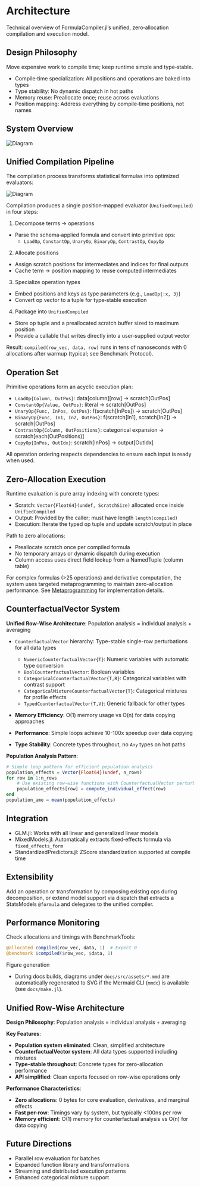 # Architecture

Technical overview of FormulaCompiler.jl’s unified, zero‑allocation compilation and execution model.

## Design Philosophy

Move expensive work to compile time; keep runtime simple and type‑stable.

- Compile‑time specialization: All positions and operations are baked into types
- Type stability: No dynamic dispatch in hot paths
- Memory reuse: Preallocate once; reuse across evaluations
- Position mapping: Address everything by compile‑time positions, not names

## System Overview

![Diagram](assets/src_architecture_diagram_6.svg)

## Unified Compilation Pipeline

The compilation process transforms statistical formulas into optimized evaluators:

![Diagram](assets/src_architecture_diagram_7.svg)

Compilation produces a single position‑mapped evaluator (`UnifiedCompiled`) in four steps:

1) Decompose terms → operations
- Parse the schema‑applied formula and convert into primitive ops:
  - `LoadOp`, `ConstantOp`, `UnaryOp`, `BinaryOp`, `ContrastOp`, `CopyOp`

2) Allocate positions
- Assign scratch positions for intermediates and indices for final outputs
- Cache term → position mapping to reuse computed intermediates

3) Specialize operation types
- Embed positions and keys as type parameters (e.g., `LoadOp{:x, 3}`)
- Convert op vector to a tuple for type‑stable execution

4) Package into `UnifiedCompiled`
- Store op tuple and a preallocated scratch buffer sized to maximum position
- Provide a callable that writes directly into a user‑supplied output vector

Result: `compiled(row_vec, data, row)` runs in tens of nanoseconds with 0 allocations after warmup (typical; see Benchmark Protocol).

## Operation Set

Primitive operations form an acyclic execution plan:

- `LoadOp{Column, OutPos}`: data[column][row] → scratch[OutPos]
- `ConstantOp{Value, OutPos}`: literal → scratch[OutPos]
- `UnaryOp{Func, InPos, OutPos}`: f(scratch[InPos]) → scratch[OutPos]
- `BinaryOp{Func, In1, In2, OutPos}`: f(scratch[In1], scratch[In2]) → scratch[OutPos]
- `ContrastOp{Column, OutPositions}`: categorical expansion → scratch[each(OutPositions)]
- `CopyOp{InPos, OutIdx}`: scratch[InPos] → output[OutIdx]

All operation ordering respects dependencies to ensure each input is ready when used.

## Zero‑Allocation Execution

Runtime evaluation is pure array indexing with concrete types:

- Scratch: `Vector{Float64}(undef, ScratchSize)` allocated once inside `UnifiedCompiled`
- Output: Provided by the caller; must have length `length(compiled)`
- Execution: Iterate the typed op tuple and update scratch/output in place

Path to zero allocations:
- Preallocate scratch once per compiled formula
- No temporary arrays or dynamic dispatch during execution
- Column access uses direct field lookup from a NamedTuple (column table)

For complex formulas (>25 operations) and derivative computation, the system uses targeted metaprogramming to maintain zero-allocation performance. See [Metaprogramming](metaprogramming.md) for implementation details.

## CounterfactualVector System

**Unified Row-Wise Architecture**: Population analysis = individual analysis + averaging

- `CounterfactualVector` hierarchy: Type-stable single-row perturbations for all data types
  - `NumericCounterfactualVector{T}`: Numeric variables with automatic type conversion
  - `BoolCounterfactualVector`: Boolean variables
  - `CategoricalCounterfactualVector{T,R}`: Categorical variables with contrast support
  - `CategoricalMixtureCounterfactualVector{T}`: Categorical mixtures for profile effects
  - `TypedCounterfactualVector{T,V}`: Generic fallback for other types

- **Memory Efficiency**: O(1) memory usage vs O(n) for data copying approaches
- **Performance**: Simple loops achieve 10-100x speedup over data copying
- **Type Stability**: Concrete types throughout, no `Any` types on hot paths

**Population Analysis Pattern**:
```julia
# Simple loop pattern for efficient population analysis
population_effects = Vector{Float64}(undef, n_rows)
for row in 1:n_rows
    # Use existing row-wise functions with CounterfactualVector perturbations
    population_effects[row] = compute_individual_effect(row)
end
population_ame = mean(population_effects)
```

## Integration

- GLM.jl: Works with all linear and generalized linear models
- MixedModels.jl: Automatically extracts fixed‑effects formula via `fixed_effects_form`
- StandardizedPredictors.jl: ZScore standardization supported at compile time

## Extensibility

Add an operation or transformation by composing existing ops during decomposition, or extend model support via dispatch that extracts a StatsModels `@formula` and delegates to the unified compiler.

## Performance Monitoring

Check allocations and timings with BenchmarkTools:

```julia
@allocated compiled(row_vec, data, 1)  # Expect 0
@benchmark $compiled($row_vec, $data, 1)
```

Figure generation
- During docs builds, diagrams under `docs/src/assets/*.mmd` are automatically regenerated to SVG if the Mermaid CLI (`mmdc`) is available (see `docs/make.jl`).

## Unified Row-Wise Architecture

**Design Philosophy**: Population analysis = individual analysis + averaging

**Key Features**:
- **Population system eliminated**: Clean, simplified architecture
- **CounterfactualVector system**: All data types supported including mixtures
- **Type-stable throughout**: Concrete types for zero-allocation performance
- **API simplified**: Clean exports focused on row-wise operations only

**Performance Characteristics**:
- **Zero allocations**: 0 bytes for core evaluation, derivatives, and marginal effects
- **Fast per-row**: Timings vary by system, but typically <100ns per row
- **Memory efficient**: O(1) memory for counterfactual analysis vs O(n) for data copying

## Future Directions

- Parallel row evaluation for batches
- Expanded function library and transformations
- Streaming and distributed execution patterns
- Enhanced categorical mixture support
